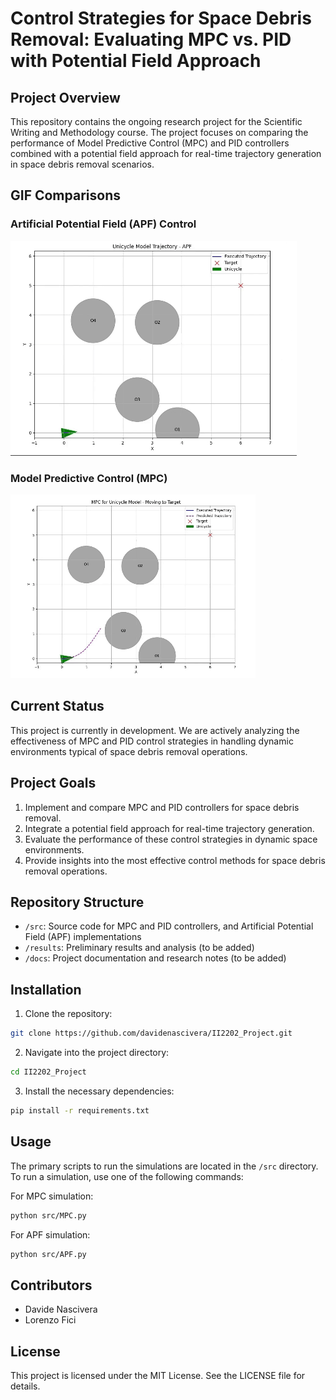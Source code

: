 # Control Strategies for Space Debris Removal: Evaluating MPC vs. PID with Potential Field Approach

## Project Overview

This repository contains the ongoing research project for the Scientific Writing and Methodology course. The project focuses on comparing the performance of Model Predictive Control (MPC) and PID controllers combined with a potential field approach for real-time trajectory generation in space debris removal scenarios.

## GIF Comparisons

### Artificial Potential Field (APF) Control
![APF Simulation](data/GIF/gif_apf.gif)

### Model Predictive Control (MPC)
![MPC Simulation](data/GIF/gif_mpc.gif)

## Current Status

This project is currently in development. We are actively analyzing the effectiveness of MPC and PID control strategies in handling dynamic environments typical of space debris removal operations.

## Project Goals

1. Implement and compare MPC and PID controllers for space debris removal.
2. Integrate a potential field approach for real-time trajectory generation.
3. Evaluate the performance of these control strategies in dynamic space environments.
4. Provide insights into the most effective control methods for space debris removal operations.

## Repository Structure

- `/src`: Source code for MPC and PID controllers, and Artificial Potential Field (APF) implementations
- `/results`: Preliminary results and analysis (to be added)
- `/docs`: Project documentation and research notes (to be added)

## Installation

1. Clone the repository:

```bash
git clone https://github.com/davidenascivera/II2202_Project.git
```

2. Navigate into the project directory:

```bash
cd II2202_Project
```

3. Install the necessary dependencies:

```bash
pip install -r requirements.txt
```

## Usage

The primary scripts to run the simulations are located in the `/src` directory. To run a simulation, use one of the following commands:

For MPC simulation:
```bash
python src/MPC.py
```

For APF simulation:
```bash
python src/APF.py
```


## Contributors

- Davide Nascivera
- Lorenzo Fici

## License

This project is licensed under the MIT License. See the LICENSE file for details.
